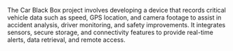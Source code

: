The Car Black Box project involves developing a device that records critical vehicle data such as 
speed, GPS location, and camera footage to assist in accident analysis, driver monitoring, and safety 
improvements. It integrates sensors, secure storage, and connectivity features to provide real-time 
alerts, data retrieval, and remote access.
